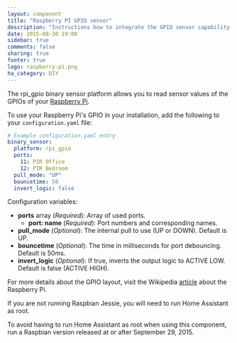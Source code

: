 ```yaml
---
layout: component
title: "Raspberry PI GPIO sensor"
description: "Instructions how to integrate the GPIO sensor capability of a Raspberry PI into Home Assistant."
date: 2015-08-30 19:00
sidebar: true
comments: false
sharing: true
footer: true
logo: raspberry-pi.png
ha_category: DIY
---
```



The rpi_gpio binary sensor platform allows you to read sensor values of the GPIOs of your [Raspberry Pi](https://www.raspberrypi.org/).

To use your Raspberry Pi's GPIO in your installation, add the following to your `configuration.yaml` file:

```yaml
# Example configuration.yaml entry
binary_sensor:
  platform: rpi_gpio
  ports:
    11: PIR Office
    12: PIR Bedroom
  pull_mode: "UP"
  bouncetime: 50
  invert_logic: false
```

Configuration variables:

- **ports** array (*Required*): Array of used ports.
  - **port: name** (*Required*): Port numbers and corresponding names.
- **pull_mode** (*Optional*): The internal pull to use (UP or DOWN). Default is UP.
- **bouncetime** (*Optional*): The time in milliseconds for port debouncing. Default is 50ms.
- **invert_logic** (*Optional*): If true, inverts the output logic to ACTIVE LOW. Default is false (ACTIVE HIGH).

For more details about the GPIO layout, visit the Wikipedia [article](https://en.wikipedia.org/wiki/Raspberry_Pi#GPIO_connector) about the Raspberry Pi.

<p class='note warning'>
If you are not running Raspbian Jessie, you will need to run Home Assistant as root.
</p>

<p class='note warning'>
To avoid having to run Home Assistant as root when using this component, run a Raspbian version released at or after September 29, 2015.
</p>
